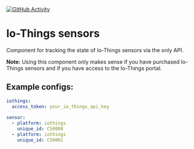  


[![GitHub Activity](https://img.shields.io/github/commit-activity/y/stefaanternier/home-assistant-io-things?style=for-the-badge)](https://github.com/stefaanternier/home-assistant-io-things/commits/main)

# Io-Things sensors

Component for tracking the state of Io-Things sensors via the only API. 

**Note:** Using this component only makes sense if you have purchased Io-Things sensors and if you have access to the Io-Things portal.


## Example configs:

```yaml
iothings:
  access_token: your_io_things_api_key
  
sensor:
  - platform: iothings
    unique_id: C50000
  - platform: iothings
    unique_id: C50001
```

